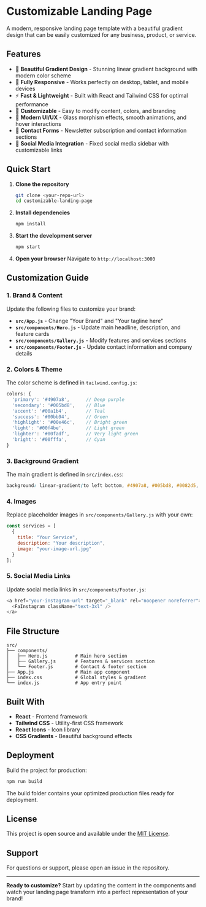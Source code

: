 # Customizable Landing Page

A modern, responsive landing page template with a beautiful gradient design that can be easily customized for any business, product, or service.

## Features

- 🎨 **Beautiful Gradient Design** - Stunning linear gradient background with modern color scheme
- 📱 **Fully Responsive** - Works perfectly on desktop, tablet, and mobile devices
- ⚡ **Fast & Lightweight** - Built with React and Tailwind CSS for optimal performance
- 🎯 **Customizable** - Easy to modify content, colors, and branding
- 🌟 **Modern UI/UX** - Glass morphism effects, smooth animations, and hover interactions
- 📧 **Contact Forms** - Newsletter subscription and contact information sections
- 🔗 **Social Media Integration** - Fixed social media sidebar with customizable links

## Quick Start

1. **Clone the repository**
   ```bash
   git clone <your-repo-url>
   cd customizable-landing-page
   ```

2. **Install dependencies**
   ```bash
   npm install
   ```

3. **Start the development server**
   ```bash
   npm start
   ```

4. **Open your browser**
   Navigate to `http://localhost:3000`

## Customization Guide

### 1. Brand & Content

Update the following files to customize your brand:

- **`src/App.js`** - Change "Your Brand" and "Your tagline here"
- **`src/components/Hero.js`** - Update main headline, description, and feature cards
- **`src/components/Gallery.js`** - Modify features and services sections
- **`src/components/Footer.js`** - Update contact information and company details

### 2. Colors & Theme

The color scheme is defined in `tailwind.config.js`:

```javascript
colors: {
  'primary': '#4907a8',      // Deep purple
  'secondary': '#005bd8',    // Blue
  'accent': '#00a1b4',       // Teal
  'success': '#00bb94',      // Green
  'highlight': '#00e46c',    // Bright green
  'light': '#00f4be',        // Light green
  'lighter': '#00fadf',      // Very light green
  'bright': '#00fffa',       // Cyan
}
```

### 3. Background Gradient

The main gradient is defined in `src/index.css`:

```css
background: linear-gradient(to left bottom, #4907a8, #005bd8, #0082d5, #00a1b4, #00bb94, #00c98c, #00d77f, #00e46c, #00ed98, #00f4be, #00fadf, #00fffa);
```

### 4. Images

Replace placeholder images in `src/components/Gallery.js` with your own:

```javascript
const services = [
  {
    title: "Your Service",
    description: "Your description",
    image: "your-image-url.jpg"
  }
];
```

### 5. Social Media Links

Update social media links in `src/components/Footer.js`:

```javascript
<a href="your-instagram-url" target="_blank" rel="noopener noreferrer">
  <FaInstagram className="text-3xl" />
</a>
```

## File Structure

```
src/
├── components/
│   ├── Hero.js          # Main hero section
│   ├── Gallery.js       # Features & services section
│   └── Footer.js        # Contact & footer section
├── App.js               # Main app component
├── index.css            # Global styles & gradient
└── index.js             # App entry point
```

## Built With

- **React** - Frontend framework
- **Tailwind CSS** - Utility-first CSS framework
- **React Icons** - Icon library
- **CSS Gradients** - Beautiful background effects

## Deployment

Build the project for production:

```bash
npm run build
```

The build folder contains your optimized production files ready for deployment.

## License

This project is open source and available under the [MIT License](LICENSE).

## Support

For questions or support, please open an issue in the repository.

---

**Ready to customize?** Start by updating the content in the components and watch your landing page transform into a perfect representation of your brand!
